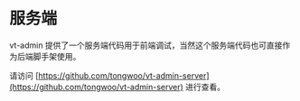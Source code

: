 # 服务端

vt-admin 提供了一个服务端代码用于前端调试，当然这个服务端代码也可直接作为后端脚手架使用。

请访问 [https://github.com/tongwoo/vt-admin-server](https://github.com/tongwoo/vt-admin-server) 进行查看。